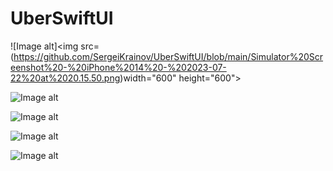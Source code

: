 # UberSwiftUI

![Image alt]<img src=(https://github.com/SergeiKrainov/UberSwiftUI/blob/main/Simulator%20Screenshot%20-%20iPhone%2014%20-%202023-07-22%20at%2020.15.50.png)width="600" height="600">

![Image alt](https://github.com/{username}/{repository}/raw/{branch}/{path}/image.png)

![Image alt](https://github.com/{username}/{repository}/raw/{branch}/{path}/image.png)

![Image alt](https://github.com/{username}/{repository}/raw/{branch}/{path}/image.png)

![Image alt](https://github.com/{username}/{repository}/raw/{branch}/{path}/image.png)
